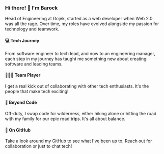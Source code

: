### Hi there! 👋 I'm Barock

Head of Engineering at Gojek, started as a web developer when Web 2.0 was all the rage. Over time, my roles have evolved alongside my passion for technology and teamwork.

#### 💻 Tech Journey
From software engineer to tech lead, and now to an engineering manager, each step in my journey has taught me something new about creating software and leading teams.

#### 🧑‍🤝‍🧑 Team Player
I get a real kick out of collaborating with other tech enthusiasts. It's the people that make tech exciting!

#### 🌄 Beyond Code
Off-duty, I swap code for wilderness, either hiking alone or hitting the road with my family for our epic road trips. It's all about balance.

#### 📖 On GitHub
Take a look around my GitHub to see what I've been up to. Reach out for collaboration or just to chat tech!

